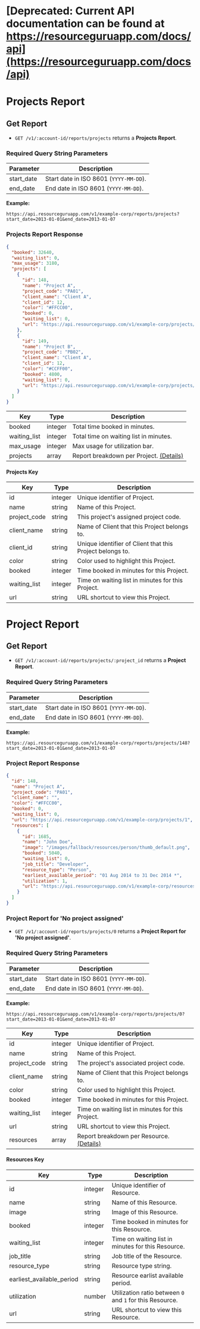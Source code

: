 # [Deprecated: Current API documentation can be found at https://resourceguruapp.com/docs/api](https://resourceguruapp.com/docs/api)

# Projects Report

## Get Report

* `GET /v1/:account-id/reports/projects` returns a **Projects Report**.

### Required Query String Parameters

|Parameter | Description|
|---|---|
|start_date | Start date in ISO 8601 (`YYYY-MM-DD`).|
|end_date | End date in ISO 8601 (`YYYY-MM-DD`).|

**Example:**

```
https://api.resourceguruapp.com/v1/example-corp/reports/projects?start_date=2013-01-01&end_date=2013-01-07
```

### Projects Report Response

```json
{
  "booked": 32640,
  "waiting_list": 0,
  "max_usage": 3180,
  "projects": [
    {
      "id": 148,
      "name": "Project A",
      "project_code": "PA01",
      "client_name": "Client A",
      "client_id": 12,
      "color": "#FFCC00",
      "booked": 0,
      "waiting_list": 0,
      "url": "https://api.resourceguruapp.com/v1/example-corp/projects/1",
    },
    {
      "id": 149,
      "name": "Project B",
      "project_code": "PB02",
      "client_name": "Client A",
      "client_id": 12,
      "color": "#CCFF00",
      "booked": 4800,
      "waiting_list": 0,
      "url": "https://api.resourceguruapp.com/v1/example-corp/projects/2",
    }
  ]
}
```

|Key | Type | Description|
|---|---|---|
|booked | integer | Total time booked in minutes.|
|waiting_list | integer | Total time on waiting list in minutes.|
|max_usage | integer | Max usage for utilization bar. |
|projects | array | Report breakdown per Project. [(Details)](#projects-key)|

#### Projects Key

|Key | Type | Description|
|---|---|---|
|id  | integer | Unique identifier of Project.|
|name | string | Name of this Project.|
|project_code|string|This project's assigned project code.|
|client_name | string | Name of Client that this Project belongs to.|
|client_id | string | Unique identifier of Client that this Project belongs to. |
|color | string | Color used to highlight this Project.|
|booked | integer | Time booked in minutes for this Project.|
|waiting_list | integer | Time on waiting list in minutes for this Project.|
|url | string | URL shortcut to view this Project.|

# Project Report

## Get Report

* `GET /v1/:account-id/reports/projects/:project_id` returns a **Project Report**.

### Required Query String Parameters

|Parameter | Description|
|---|---|
|start_date | Start date in ISO 8601 (`YYYY-MM-DD`).|
|end_date | End date in ISO 8601 (`YYYY-MM-DD`).|

**Example:**

```
https://api.resourceguruapp.com/v1/example-corp/reports/projects/148?start_date=2013-01-01&end_date=2013-01-07
```

### Project Report Response

```json
{
  "id": 148,
  "name": "Project A",
  "project_code": "PA01",
  "client_name": "",
  "color": "#FFCC00",
  "booked": 0,
  "waiting_list": 0,
  "url": "https://api.resourceguruapp.com/v1/example-corp/projects/1",
  "resources": [
    {
      "id": 1685,
      "name": "John Doe",
      "image": "/images/fallback/resources/person/thumb_default.png",
      "booked": 5040,
      "waiting_list": 0,
      "job_title": "Developer",
      "resource_type": "Person",
      "earliest_available_period": "01 Aug 2014 to 31 Dec 2014 *",
      "utilization": 1,
      "url": "https://api.resourceguruapp.com/v1/example-corp/resources/1685"
    }
  ]
}
```

### Project Report for 'No project assigned'

* `GET /v1/:account-id/reports/projects/0` returns a **Project Report for 'No project assigned'**.

### Required Query String Parameters

|Parameter | Description|
|---|---|
|start_date | Start date in ISO 8601 (`YYYY-MM-DD`).|
|end_date | End date in ISO 8601 (`YYYY-MM-DD`).|

**Example:**

```
https://api.resourceguruapp.com/v1/example-corp/reports/projects/0?start_date=2013-01-01&end_date=2013-01-07
```

|Key | Type | Description|
|---|---|---|
|id  | integer | Unique identifier of Project.|
|name | string | Name of this Project.|
|project_code|string|The project's associated project code.|
|client_name | string | Name of Client that this Project belongs to.|
|color | string | Color used to highlight this Project.|
|booked | integer | Time booked in minutes for this Project.|
|waiting_list | integer | Time on waiting list in minutes for this Project.|
|url | string | URL shortcut to view this Project.|
|resources | array | Report breakdown per Resource. [(Details)](#resources-key)|

#### Resources Key

|Key | Type | Description|
|---|---|---|
|id | integer | Unique identifier of Resource.|
|name | string | Name of this Resource.|
|image | string | Image of this Resource.|
|booked | integer | Time booked in minutes for this Resource.|
|waiting_list | integer | Time on waiting list in minutes for this Resource.|
|job_title | string | Job title of the Resource.|
|resource_type | string | Resource type string.|
|earliest_available_period | string | Resource earlist available period.|
|utilization | number | Utilization ratio between `0` and `1` for this Resource.|
|url | string | URL shortcut to view this Resource.|

